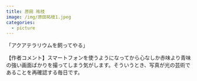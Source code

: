 ```yaml
---
title: 原田 祐枝
image: /img/原田祐枝1.jpeg
categories:
  - picture
---
```

「アクアテラリウムを飼ってやる」

【作者コメント】スマートフォンを使うようになってから心なしか赤味より青味の強い画面ばかりを撮ってしまう気がします。そういうとき、写真が光の芸術であることを再確認する毎日です。
